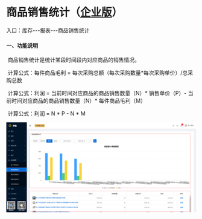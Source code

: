 # 商品销售统计（<u>企业版</u>）

入口：库存---报表---商品销售统计

#### 一、功能说明

​		商品销售统计是统计某段时间段内对应商品的销售情况。

​		计算公式：每件商品毛利  =  每次采购总额（每次采购数量*每次采购单价）/总采购总数

​		计算公式：利润  =  当前时间对应商品的商品销售数量（N）*  销售单价（P）-  当前时间对应商品的商品销售数量（N）*  每件商品毛利（M）

​		计算公式：利润  =  N * P  -   N * M 	

![PNG](../image/报表管理/06-商品销售统计01.jpg)

